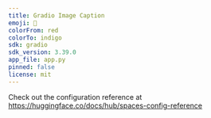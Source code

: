 ```yaml
---
title: Gradio Image Caption
emoji: 🦀
colorFrom: red
colorTo: indigo
sdk: gradio
sdk_version: 3.39.0
app_file: app.py
pinned: false
license: mit
---
```


Check out the configuration reference at https://huggingface.co/docs/hub/spaces-config-reference
